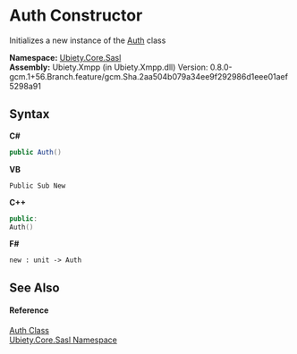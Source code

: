 # Auth Constructor 
 

Initializes a new instance of the <a href="c7862cdd-02ef-97c9-130f-394cfedeb918">Auth</a> class

**Namespace:**&nbsp;<a href="50c3ad1d-7d38-f89a-9095-b5a01e4289de">Ubiety.Core.Sasl</a><br />**Assembly:**&nbsp;Ubiety.Xmpp (in Ubiety.Xmpp.dll) Version: 0.8.0-gcm.1+56.Branch.feature/gcm.Sha.2aa504b079a34ee9f292986d1eee01aef5298a91

## Syntax

**C#**<br />
``` C#
public Auth()
```

**VB**<br />
``` VB
Public Sub New
```

**C++**<br />
``` C++
public:
Auth()
```

**F#**<br />
``` F#
new : unit -> Auth
```


## See Also


#### Reference
<a href="c7862cdd-02ef-97c9-130f-394cfedeb918">Auth Class</a><br /><a href="50c3ad1d-7d38-f89a-9095-b5a01e4289de">Ubiety.Core.Sasl Namespace</a><br />